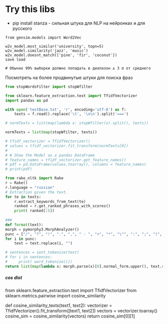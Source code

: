 # Try this libs

- pip install stanza - сильная штука для NLP на нейронках и для русского


```
from gensim.models import Word2Vec

w2v_model.most_similar('university', topn=5)
w2v_model.similarity('jazz', 'music')
w2v_model.doesnt_match(['pine', 'fir', 'coconut'])
save load

# Обычно 99% выборки должно попадать в диапазон ± 3 σ от среднего
```

Посмотреть на более продвинутые штуки для поиска фраз
```python
from stopWordsFilter import stopWfilter

from sklearn.feature_extraction.text import TfidfVectorizer
import pandas as pd

with open('testBase.txt', 'r', encoding='utf-8') as f:
    texts = f.read().replace('\t', '\n\n').split('===')

# normTexts = list(map(lambda x: stopWfilter(x).split(), texts))

normTexts = list(map(stopWfilter, texts))

# tfidf_vectorizer = TfidfVectorizer()
# values = tfidf_vectorizer.fit_transform(normTexts[0])
#
# # Show the Model as a pandas DataFrame
# feature_names = tfidf_vectorizer.get_feature_names()
# pdf = pd.DataFrame(values.toarray(), columns = feature_names)
# print(pdf)

from rake_nltk import Rake
r = Rake()
r.language = "russian"
# Extraction given the text.
for te in texts:
    r.extract_keywords_from_text(te)
    ranked = r.get_ranked_phrases_with_scores()
    print( ranked[:5])
    
###
def format(text):
morph = pymorphy3.MorphAnalyzer()
punc = ["/", "?", "!", ".", ",", " - ", "+", "*", "\"", ":", ";", "(", ")", "—", "«", "»", "…"]
for i in punc:
    text = text.replace(i, "")

# sentences = sent_tokenize(text)
# for i in sentences:
#     print( word_tokenize(i))
return list(map(lambda x: morph.parse(x)[0].normal_form.upper(), text.split()))

```

##### cos dist
from sklearn.feature_extraction.text import TfidfVectorizer
from sklearn.metrics.pairwise import cosine_similarity


def cosine_similarity_texts(text1, text2):
    vectorizer = TfidfVectorizer().fit_transform([text1, text2])
    vectors = vectorizer.toarray()
    cosine_sim = cosine_similarity(vectors)
    return cosine_sim[0][1]
    
   